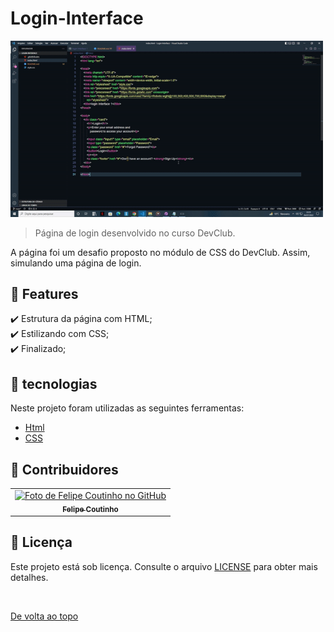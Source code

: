 # Login-Interface

<img src="/assets/login-interface-review.gif" width="500px" alt="Gif do Teste">

>  Página de login desenvolvido no curso DevClub.

  A página foi um desafio proposto no módulo de CSS do DevClub. Assim, simulando uma página de login.
## :dart: Features ##

:heavy_check_mark: Estrutura da página com HTML;\
:heavy_check_mark: Estilizando com CSS;\
:heavy_check_mark: Finalizado;

## :rocket: tecnologias ##

Neste projeto foram utilizadas as seguintes ferramentas:

- [Html](https://developer.mozilla.org/pt-BR/docs/Web/HTML/Element/html/)  
- [CSS](https://developer.mozilla.org/pt-BR/docs/Web/CSS)  

## 🤝 Contribuidores

<table>
  <tr>
    <td align="center">
      <a href="#">
        <img src="https://avatars.githubusercontent.com/u/97816981?v=4" width="140px;" alt="Foto de Felipe Coutinho no GitHub"/><br>
        <sub>
          <b>Felipe Coutinho</b>
        </sub>
      </a>
    </td>
  </tr>
</table>

## 📝 Licença

Este projeto está sob licença. Consulte o arquivo [LICENSE](LICENSE.md) para obter mais detalhes.

&#xa0;

<a href="#top">De volta ao topo</a>

 
